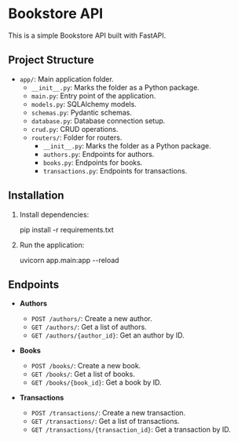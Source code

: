 # Bookstore API

This is a simple Bookstore API built with FastAPI.

## Project Structure

- `app/`: Main application folder.
  - `__init__.py`: Marks the folder as a Python package.
  - `main.py`: Entry point of the application.
  - `models.py`: SQLAlchemy models.
  - `schemas.py`: Pydantic schemas.
  - `database.py`: Database connection setup.
  - `crud.py`: CRUD operations.
  - `routers/`: Folder for routers.
    - `__init__.py`: Marks the folder as a Python package.
    - `authors.py`: Endpoints for authors.
    - `books.py`: Endpoints for books.
    - `transactions.py`: Endpoints for transactions.

## Installation

1. Install dependencies:

    pip install -r requirements.txt

2. Run the application:

    uvicorn app.main:app --reload


## Endpoints

- **Authors**
  - `POST /authors/`: Create a new author.
  - `GET /authors/`: Get a list of authors.
  - `GET /authors/{author_id}`: Get an author by ID.

- **Books**
  - `POST /books/`: Create a new book.
  - `GET /books/`: Get a list of books.
  - `GET /books/{book_id}`: Get a book by ID.

- **Transactions**
  - `POST /transactions/`: Create a new transaction.
  - `GET /transactions/`: Get a list of transactions.
  - `GET /transactions/{transaction_id}`: Get a transaction by ID.
